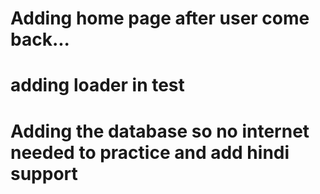 # Adding home page after user come back... 
# adding loader in test 
# Adding the database so no internet needed to practice and add hindi support 